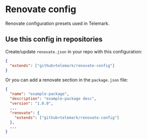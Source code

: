 # Renovate config
Renovate configuration presets used in Telemark.

## Use this config in repositories
Create/update `renovate.json` in your repo with this configuration:
```JSON
{
  "extends": ["github>telemark/renovate-config"]
}
```

Or you can add a renovate section in the `package.json` file:
```JSON
{
  "name": "example-package",
  "description": "example-package desc",
  "version": "1.0.0",
  ...
  "renovate": {
    "extends": ["github>telemark/renovate-config"]
  },
  ...
}
```
